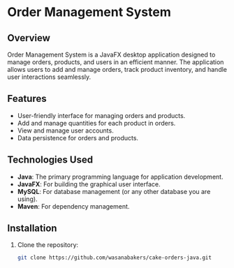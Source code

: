 
# Order Management System

## Overview
Order Management System is a JavaFX desktop application designed to manage orders, products, and users in an efficient manner. The application allows users to add and manage orders, track product inventory, and handle user interactions seamlessly.

## Features
- User-friendly interface for managing orders and products.
- Add and manage quantities for each product in orders.
- View and manage user accounts.
- Data persistence for orders and products.

## Technologies Used
- **Java**: The primary programming language for application development.
- **JavaFX**: For building the graphical user interface.
- **MySQL**: For database management (or any other database you are using).
- **Maven**: For dependency management.

## Installation
1. Clone the repository:
   ```bash
   git clone https://github.com/wasanabakers/cake-orders-java.git
